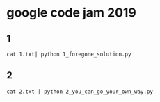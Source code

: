 # google code jam 2019

## 1
```
cat 1.txt| python 1_foregone_solution.py
```

## 2
```
cat 2.txt | python 2_you_can_go_your_own_way.py
```